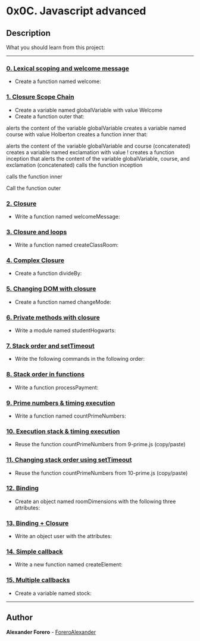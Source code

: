 # 0x0C. Javascript advanced

## Description

What you should learn from this project:

---

### [0. Lexical scoping and welcome message](./0-welcome.js)

* Create a function named welcome:

### [1. Closure Scope Chain](./1-nested_functions.js)

* Create a variable named globalVariable with value Welcome
* Create a function outer that:

alerts the content of the variable globalVariable
creates a variable named course with value Holberton
creates a function inner that:

alerts the content of the variable globalVariable and course (concatenated)
creates a variable named exclamation with value !
creates a function inception that alerts the content of the variable globalVariable, course, and exclamation (concatenated)
calls the function inception

calls the function inner

Call the function outer

### [2. Closure](./2-function_me.js)

* Write a  function named welcomeMessage:

### [3. Closure and loops](./3-classrooms.js)

* Write a function named createClassRoom:

### [4. Complex Closure](./4-math.js)

* Create a function divideBy:

### [5. Changing DOM with closure](./5-mode.js)

* Create a function named changeMode:

### [6. Private methods with closure](./6-hogwarts.js)

* Write a module named studentHogwarts:

### [7. Stack order and setTimeout](./7-timeout.js)

* Write the following commands in the following order:

### [8. Stack order in functions](./8-payments.js)

* Write a function processPayment:

### [9. Prime numbers & timing execution](./9-prime.js)

* Write a function named countPrimeNumbers:

### [10. Execution stack & timing execution](./10-prime.js)

* Reuse the function countPrimeNumbers from 9-prime.js (copy/paste)

### [11. Changing stack order using setTimeout](./11-prime.js)

* Reuse the function countPrimeNumbers from 10-prime.js (copy/paste)

### [12. Binding](./12-room_area.js)

* Create an object named roomDimensions with the following three attributes:

### [13. Binding + Closure](./13-bind_user.js)

* Write an object user with the attributes:

### [14. Simple callback](./14-wikipedia.js)

* Write a new function named createElement:

### [15. Multiple callbacks](./100-stock.js)

* Create a variable named stock:

---

## Author

**Alexander Forero** - [ForeroAlexander](https://github.com/ForeroAlexander)